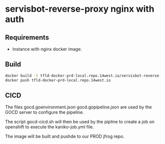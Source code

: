 # servisbot-reverse-proxy nginx with auth

## Requirements

- Instance with nginx docker image.

## Build

```bash
docker build -t tfld-docker-prd-local.repo.14west.io/servisbot-reverse-proxy .
docker push tfld-docker-prd-local.repo.14west.io

```

## CICD

The files gocd.goenvironment.json gocd.gopipeline.json are used by the GOCD server to configure the pipeline.

The script gocd-cicd.sh will then be used by the pipline to create a job on openshift to execute the kaniko-job.yml file.

The image will be built and pushde to our PROD jfrog repo.


